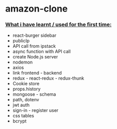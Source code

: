# amazon-clone 

### <ins>What i have learnt / used for the first time:</ins>

- react-burger sidebar
- publicIp
- API call from ipstack
- async function with API call
- create Node.js server
- nodemon
- axios
- link frontend - backend
- redux - react-redux - redux-thunk
- Cookie store
- props.history
- mongoose - schema
- path, dotenv
- jwt auth
- sign-in - register user
- css tables
- bcrypt